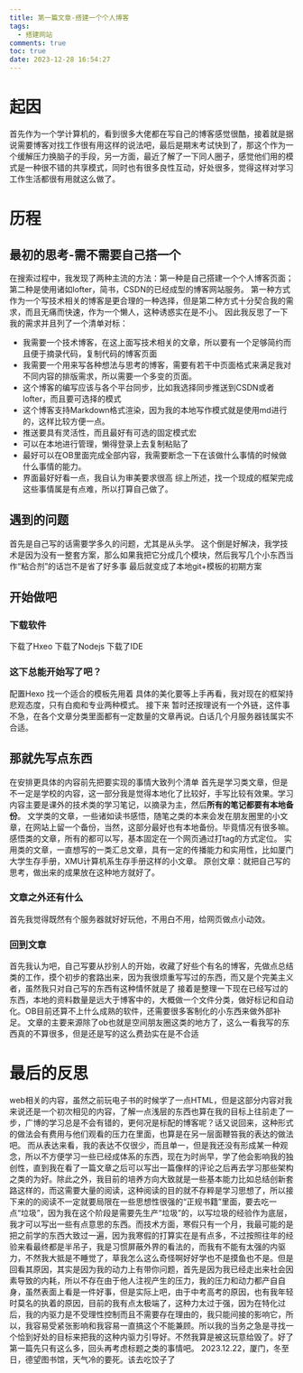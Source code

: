 ```yaml
---
title: 第一篇文章-搭建一个个人博客
tags:
  - 搭建网站
comments: true
toc: true
date: 2023-12-28 16:54:27
---
```


# 起因
首先作为一个学计算机的，看到很多大佬都在写自己的博客感觉很酷，接着就是据说需要博客对找工作很有用这样的说法吧，最后是期末考试快到了，那这个作为一个缓解压力换脑子的手段，另一方面，最近了解了一下同人圈子，感觉他们用的模式是一种很不错的共享模式，同时也有很多良性互动，好处很多，觉得这样对学习工作生活都很有用就这么做了。
# 历程
## 最初的思考-需不需要自己搭一个
在搜索过程中，我发现了两种主流的方法：第一种是自己搭建一个个人博客页面；第二种是使用诸如lofter，简书，CSDN的已经成型的博客网站服务。
第一种方式作为一个写技术相关的博客是更合理的一种选择，但是第二种方式十分契合我的需求，而且无痛而快速，作为一个懒人，这种诱惑实在是不小。
因此我反思了一下我的需求并且列了一个清单对标：
* 我需要一个技术博客，在这上面写技术相关的文章，所以要有一个足够简约而且便于摘录代码，复制代码的博客页面
* 我需要一个用来写各种想法与思考的博客，需要有若干中页面格式来满足我对不同内容的排版需求，所以需要一个多变的页面。
* 这个博客的编写应该与各个平台同步，比如我选择同步推送到CSDN或者lofter，而且要可选择的模式
* 这个博客支持Markdown格式渲染，因为我的本地写作模式就是使用md进行的，这样比较方便一点。
* 推送要具有灵活性，而且最好有可选的固定模式宏
* 可以在本地进行管理，懒得登录上去复制粘贴了
* 最好可以在OB里面完成全部内容，我需要断念一下在该做什么事情的时候做什么事情的能力。
* 界面最好好看一点，我自认为审美要求很高
  综上所述，找一个现成的框架完成这些事情属是有点难，所以打算自己做了。
## 遇到的问题
首先是自己写的话需要学多久的问题，尤其是从头学。
这个倒是好解决，我学技术是因为没有一整套方案，那么如果我把它分成几个模块，然后我写几个小东西当作“粘合剂”的话岂不是省了好多事
最后就变成了本地git+模板的初期方案
## 开始做吧
### 下载软件
下载了Hxeo
下载了Nodejs
下载了IDE
### 这下总能开始写了吧？
配置Hexo
找一个适合的模板先用着
具体的美化要等上手再看，我对现在的框架持悲观态度，只有白痴和专业两种模式。
接下来
暂时还按理说有一个外链，这件事不急，在各个文章分类里面都有一定数量的文章再说。白话几个月服务器钱属实不合适。
## 那就先写点东西
在安排更具体的内容前先把要实现的事情大致列个清单
首先是学习类文章，但是不一定是学校的内容，这一部分我是觉得本地化了比较好，手写比较有效果。学习内容主要是课外的技术类的学习笔记，以摘录为主，然后**所有的笔记都要有本地备份**。
文学类的文章，一些诸如读书感悟，随笔之类的本来会发在朋友圈里的小文章，在网站上留一个备份，当然，这部分最好也有本地备份。毕竟情况有很多嘛。
感悟类的文章，所有的都可以写，基本固定在一个网页通过打tag的方式定位。
实用类的文章，一直想写的一类汇总文章，具有一定的传播能力和实用性，比如厦门大学生存手册，XMU计算机系生存手册这样的小文章。
原创文章：就把自己写的思考，做出来的成果放在这种地方就好了。
### 文章之外还有什么
首先我觉得既然有个服务器就好好玩他，不用白不用，给网页做点小动效。
### 回到文章
首先我认为吧，自己写要从抄别人的开始，收藏了好些个有名的博客，先做点总结类的工作，摸个初步的套路出来，因为我很烦重写写过的东西，而又是个完美主义者，虽然我只对自己写的东西有这种情怀就是了
接着是整理一下现在已经写过的东西，本地的资料数量是远大于博客中的，大概做一个文件分类，做好标记和自动化。OB目前还算不上什么成熟的软件，还需要很多客制化的小东西来做外部补足。
文章的主要来源除了ob也就是空间朋友圈这类的地方了，这么一看我写的东西真的不算很多，但是还是写的这么费劲实在是不合适
# 最后的反思
web相关的内容，虽然之前玩电子书的时候学了一点HTML，但是这部分内容对我来说还是一个初次相见的内容，了解一点浅层的东西也算在我的目标上往前走了一步，广博的学习总是不会有错的，更何况是标配的博客呢？话又说回来，这种形式的做法会有费用与他们观看的压力在里面，也算是在另一层面鞭笞我的表达的做法吧。
而从表达来看，我的表达不仅很少，而且单一，但是我还没有形成某一种观念，所以不方便学习一些已经成体系的东西，现在为时尚早，学了他会影响我的独创性，直到我在看了一篇文章之后可以写出一篇像样的评论之后再去学习那些架构之类的为好。除此之外，我目前的培养方向大致就是一些基本能力比如总结创新套路这样的，而这需要大量的阅读，这种阅读的目的就不存粹是学习思想了，所以接下来的的阅读不一定就要局限在一些思想性很强的“正规书籍”里面，要去吃一点“垃圾”，因为我在这个阶段是需要先生产“垃圾”的，以写垃圾的经验作为底层，我才可以写出一些有点意思的东西。而技术方面，寒假只有一个月，我最可能的是把之前学的东西大致过一遍，因为我寒假的打算实在是有点多，不过按照往年的经验来看最终都是半吊子，我是习惯屏蔽外界的看法的，而我有不能有太强的内驱力，不然我大抵是不睡觉了，草我怎么这么奇怪啊好好学也不是摸鱼也不是。但是回看其原因，其实是因为我的动力上有带你问题，首先是因为我已经走出来社会因素导致的内耗，所以不存在由于他人注视产生的压力，我的压力和动力都产自自身，虽然表面上看是一件好事，但是实际上吧，由于中考高考的原因，也有我年轻时莫名的执着的原因，目前的我有点太极端了，这种力太过于强，因为在特化过后，我的内驱力是不受理性控制而且不需要存在理由的，我只能间接的影响它，所以，我容易受紧张影响和我容易一直搞这个不能兼顾。所以我的当务之急是寻找一个恰到好处的目标来把我的这种内驱力引导好。不然我算是被这玩意给毁了。好了第一篇先只有这么多，回头再考虑标题之类的事情吧。
2023.12.22，厦门，冬至日，德望图书馆，天气冷的要死。该去吃饺子了